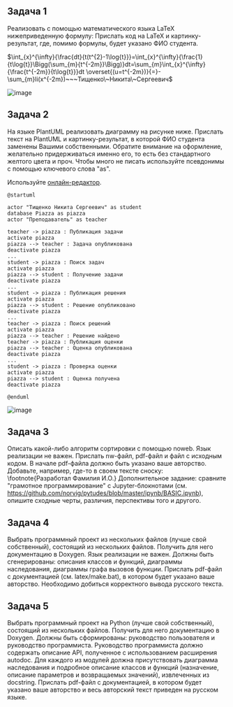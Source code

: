 ## Задача 1

Реализовать с помощью математического языка LaTeX нижеприведенную формулу:
Прислать код на LaTeX и картинку-результат, где, помимо формулы, будет указано ФИО студента.

$\int_{x}^{\infty}{\frac{dt}{t(t^{2}-1\log{t}}}=\int_{x}^{\infty}{\frac{1}{t\log{t}}\Bigg(\sum_{m}{t^{-2m}}\Bigg)}dt=\sum_{m}\int_{x}^{\infty}{\frac{t^{-2m}}{t\log{t}}}dt \overset{(u=t^{-2m})}{=}-\sum_{m}li(x^{-2m})~~~Тищенко\~Никита\~Сергеевич$

![image](https://github.com/user-attachments/assets/0ed654c0-16ff-4e4a-b0a1-d77600a21027)


## Задача 2

На языке PlantUML реализовать диаграмму на рисунке ниже. Прислать текст на PlantUML и картинку-результат, в которой ФИО студента заменены Вашими собственными.
Обратите внимание на оформление, желательно придерживаться именно его, то есть без стандартного желтого цвета и проч. Чтобы много не писать используйте псевдонимы с помощью ключевого слова "as".

Используйте [онлайн-редактор](https://plantuml-editor.kkeisuke.com/).

```
@startuml

actor "Тищенко Никита Сергеевич" as student
database Piazza as piazza
actor "Преподаватель" as teacher

teacher -> piazza : Публикация задачи
activate piazza
piazza --> teacher : Задача опубликована
deactivate piazza
...
student -> piazza : Поиск задач
activate piazza
piazza --> student : Получение задачи
deactivate piazza
...
student -> piazza : Публикация решения
activate piazza
piazza --> student : Решение опубликовано
deactivate piazza
...
teacher -> piazza : Поиск решений
activate piazza
piazza --> teacher : Решение найдено
teacher -> piazza : Публикация оценки
piazza --> teacher : Оценка опубликована
deactivate piazza
...
student -> piazza : Проверка оценки
activate piazza
piazza --> student : Оценка получена
deactivate piazza

@enduml
```

![image](https://github.com/user-attachments/assets/fcce64f8-75b7-41f1-a7a4-2bd7f634c23f)


## Задача 3

Описать какой-либо алгоритм сортировки с помощью noweb. Язык реализации не важен. Прислать nw-файл, pdf-файл и файл с исходным кодом. В начале pdf-файла должно быть указано ваше авторство. Добавьте, например, где-то в своем тексте сноску: \footnote{Разработал Фамилия И.О.}
Дополнительное задание: сравните "грамотное программирование" с Jupyter-блокнотами (см. https://github.com/norvig/pytudes/blob/master/ipynb/BASIC.ipynb), опишите сходные черты, различия, перспективы того и другого.

## Задача 4

Выбрать программный проект из нескольких файлов (лучше свой собственный), состоящий из нескольких файлов. Получить для него документацию в Doxygen. Язык реализации не важен. Должны быть сгенерированы: описания классов и функций, диаграммы наследования, диаграммы графа вызовов функции. Прислать pdf-файл с документацией (см. latex/make.bat), в котором будет указано ваше авторство. Необходимо добиться корректного вывода русского текста.
 
## Задача 5

Выбрать программный проект на Python (лучше свой собственный), состоящий из нескольких файлов. Получить для него документацию в Doxygen. Должны быть сформированы: руководство пользователя и руководство программиста. Руководство программиста должно содержать описание API, полученное с использованием расширения autodoc. Для каждого из модулей должна присутствовать диаграмма наследования и подробное описание классов и функций (назначение, описание параметров и возвращаемых значений), извлеченных из docstring. Прислать pdf-файл с документацией, в котором будет указано ваше авторство и весь авторский текст приведен на русском языке.




